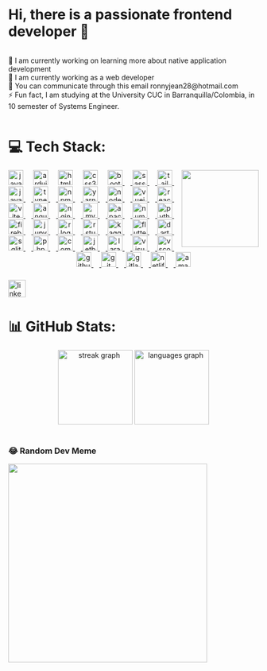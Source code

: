 # Hi, there is a passionate frontend developer 👋 <br>
<div style="display: flex; align-items: center;">
  <div style="flex: 1;">
    <p>
      🔭 I am currently working on learning more about native application development<br>
      🤝 I am currently working as a web developer<br>
      💬 You can communicate through this email ronnyjean28@hotmail.com<br>
      ⚡ Fun fact, I am studying at the University CUC in Barranquilla/Colombia, in 10 semester of Systems Engineer.
    </p>
  </div>
</div>

###

###

# 💻 Tech Stack:
<img align="right" height="155" src="https://external-content.duckduckgo.com/iu/?u=https%3A%2F%2F1.bp.blogspot.com%2F-MHQAurol1-M%2FV5vSYSWozbI%2FAAAAAAAAK9o%2FFTuG8p42QBUv_t_bgaokqfwiux3HtqGoQCLcB%2Fs1600%2Fgifs%252Banimados%252B1.gif&f=1&nofb=1&ipt=5e6f6fd7167b0c11d2b0704133562a7733122a088d37b59eaef407031c678bcb&ipo=images"  />
<div align="center">
  <img src="https://cdn.jsdelivr.net/gh/devicons/devicon/icons/java/java-original.svg" height="30" alt="java logo"  />
  <img width="12" />
  <img src="https://skillicons.dev/icons?i=arduino" height="30" alt="arduino logo"  />
  <img width="12" />
  <img src="https://cdn.jsdelivr.net/gh/devicons/devicon/icons/html5/html5-original.svg" height="30" alt="html5 logo"  />
  <img width="12" />
  <img src="https://cdn.jsdelivr.net/gh/devicons/devicon/icons/css3/css3-original.svg" height="30" alt="css3 logo"  />
  <img width="12" />
  <a href="https://getbootstrap.com" target="_blank" rel="noreferrer"> <img src="https://cdn.jsdelivr.net/gh/devicons/devicon/icons/bootstrap/bootstrap-original.svg" height="30" alt="bootstrap logo"  />
  <img width="12" />
  <img src="https://cdn.jsdelivr.net/gh/devicons/devicon/icons/sass/sass-original.svg" height="30" alt="sass logo"  />
  <img width="12" />
  <img src="https://cdn.simpleicons.org/tailwindcss/06B6D4" height="30" alt="tailwindcss logo"  />
  <img width="12" />
  <img src="https://cdn.jsdelivr.net/gh/devicons/devicon/icons/javascript/javascript-original.svg" height="30" alt="javascript logo"  />
  <img width="12" />
  <img src="https://cdn.jsdelivr.net/gh/devicons/devicon/icons/typescript/typescript-original.svg" height="30" alt="typescript logo"  />
  <img width="12" />
  <img src="https://cdn.jsdelivr.net/gh/devicons/devicon/icons/npm/npm-original-wordmark.svg" height="30" alt="npm logo"  />
  <img width="12" />
  <img src="https://cdn.jsdelivr.net/gh/devicons/devicon/icons/yarn/yarn-original-wordmark.svg" height="30" alt="yarn logo"  />
  <img width="12" />
  <img src="https://cdn.jsdelivr.net/gh/devicons/devicon/icons/nodejs/nodejs-original-wordmark.svg" height="30" alt="nodejs logo"  />
  <img width="12" />
  <img src="https://cdn.jsdelivr.net/gh/devicons/devicon/icons/vuejs/vuejs-original.svg" height="30" alt="vuejs logo"  />
  <img width="12" />
  <img src="https://cdn.jsdelivr.net/gh/devicons/devicon/icons/react/react-original.svg" height="30" alt="react logo"  />
  <img width="12" />
  <img src="https://skillicons.dev/icons?i=vite" height="30" alt="vite logo"  />
  <img width="12" />
  <a href="https://angular.dev/" target="_blank" rel="noreferrer"> <img src="https://cdn.jsdelivr.net/gh/devicons/devicon/icons/angularjs/angularjs-plain.svg" height="30" alt="angularjs logo"  />
  <img width="12" />
  <img src="https://cdn.simpleicons.org/nginx/009639" height="30" alt="nginx logo"  />
  <img width="12" />
  <img src="https://cdn.jsdelivr.net/gh/devicons/devicon/icons/mysql/mysql-original.svg" height="30" alt="mysql logo"  />
  <img width="12" />
  <img src="https://cdn.jsdelivr.net/gh/devicons/devicon/icons/apache/apache-original.svg" height="30" alt="apache logo"  />
  <img width="12" />
  <img src="https://cdn.jsdelivr.net/gh/devicons/devicon/icons/numpy/numpy-original.svg" height="30" alt="numpy logo"  />
  <img width="12" />
  <img src="https://cdn.jsdelivr.net/gh/devicons/devicon/icons/python/python-original.svg" height="30" alt="python logo"  />
  <img width="12" />
  <img src="https://cdn.jsdelivr.net/gh/devicons/devicon/icons/firebase/firebase-plain.svg" height="30" alt="firebase logo"  />
  <img width="12" />
  <img src="https://cdn.jsdelivr.net/gh/devicons/devicon/icons/jupyter/jupyter-original-wordmark.svg" height="30" alt="jupyter logo"  />
  <img width="12" />
  <img src="https://cdn.jsdelivr.net/gh/devicons/devicon/icons/r/r-original.svg" height="30" alt="r logo"  />
  <img width="12" />
  <img src="https://cdn.simpleicons.org/rstudioide/75AADB" height="30" alt="rstudio logo"  />
  <img width="12" />
  <img src="https://cdn.jsdelivr.net/gh/devicons/devicon/icons/kaggle/kaggle-original.svg" height="30" alt="kaggle logo"  />
  <img width="12" />
  <img src="https://cdn.jsdelivr.net/gh/devicons/devicon/icons/flutter/flutter-original.svg" height="30" alt="flutter logo"  />
  <img width="12" />
  <img src="https://cdn.jsdelivr.net/gh/devicons/devicon/icons/dart/dart-original.svg" height="30" alt="dart logo"  />
  <img width="12" />
  <img src="https://cdn.jsdelivr.net/gh/devicons/devicon/icons/sqlite/sqlite-original.svg" height="30" alt="sqlite logo"  />
  <img width="12" />
  <img src="https://cdn.jsdelivr.net/gh/devicons/devicon/icons/php/php-original.svg" height="30" alt="php logo"  />
  <img width="12" />
  <img src="https://cdn.jsdelivr.net/gh/devicons/devicon/icons/composer/composer-original.svg" height="30" alt="composer logo"  />
  <img width="12" />
  <img src="https://cdn.jsdelivr.net/gh/devicons/devicon/icons/jetbrains/jetbrains-original.svg" height="30" alt="jetbrains logo"  />
  <img width="12" />
  <img src="https://cdn.jsdelivr.net/gh/devicons/devicon/icons/laravel/laravel-original.svg" height="30" alt="laravel logo"  />
  <img width="12" />
  <img src="https://cdn.jsdelivr.net/gh/devicons/devicon/icons/visualstudio/visualstudio-plain.svg" height="30" alt="visualstudio logo"  />
  <img width="12" />
  <img src="https://cdn.jsdelivr.net/gh/devicons/devicon/icons/vscode/vscode-original.svg" height="30" alt="vscode logo"  />
  <img width="12" />
  <a href="https://github.com" target="_blank" rel="noreferrer"> <img src="https://skillicons.dev/icons?i=github" height="30" alt="github logo"  />
  <img width="12" />
  <img src="https://cdn.simpleicons.org/git/F05032" height="30" alt="git logo"  />
  <img width="12" />
  <img src="https://cdn.jsdelivr.net/gh/devicons/devicon/icons/gitlab/gitlab-original.svg" height="30" alt="gitlab logo"  />
  <img width="12" />
  <img src="https://cdn.simpleicons.org/netlify/00C7B7" height="30" alt="netlify logo"  />
  <img width="12" />
  <img src="https://cdn.jsdelivr.net/gh/devicons/devicon/icons/amazonwebservices/amazonwebservices-original-wordmark.svg" height="30" alt="amazonwebservices logo"  />
</div>

###

<div align="left">
  <a href="https://www.linkedin.com/in/ronaldo-suarez-637530303" target="_blank">
    <img src="https://img.shields.io/static/v1?message=LinkedIn&logo=linkedin&label=&color=0077B5&logoColor=white&labelColor=&style=for-the-badge" height="35" alt="linkedin logo"  />
  </a>
</div>

# 📊 GitHub Stats:
<div align="center">
  <img src="https://streak-stats.demolab.com?user=RonaldoJPSC1228&locale=en&mode=daily&theme=codeSTACKr&hide_border=true&border_radius=5" height="150" alt="streak graph"  />
  <img src="https://github-readme-stats.vercel.app/api/top-langs?username=RonaldoJPSC1228&locale=en&hide_title=false&layout=compact&card_width=320&langs_count=7&theme=cobalt2&hide_border=true" height="150" alt="languages graph"  />
</div>

<br clear="both">


### 😂 Random Dev Meme
<img src='https://randommeme-five.vercel.app/' style="height: 400px;"/>

<!-- Proudly created with GPRM ( https://gprm.itsvg.in ) -->
